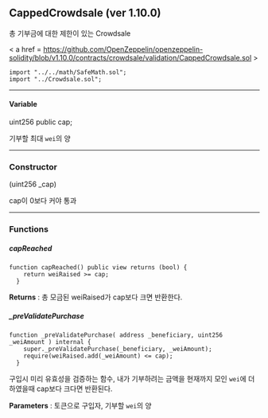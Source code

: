 

## CappedCrowdsale (ver 1.10.0)

총 기부금에 대한 제한이 있는 Crowdsale

< a href = https://github.com/OpenZeppelin/openzeppelin-solidity/blob/v1.10.0/contracts/crowdsale/validation/CappedCrowdsale.sol >

````
import "../../math/SafeMath.sol";
import "../Crowdsale.sol";
````

------



#### Variable

uint256 public cap;

기부할 최대 `wei`의 양

------



### Constructor

(uint256 _cap) 

cap이 0보다 커야 통과

------



### Functions



##### capReached 

````
function capReached() public view returns (bool) {
    return weiRaised >= cap;
  }
````

**Returns** : 총 모금된 weiRaised가 cap보다 크면  반환한다.



##### _preValidatePurchase

````
function _preValidatePurchase( address _beneficiary, uint256 _weiAmount ) internal {
    super._preValidatePurchase(_beneficiary, _weiAmount);
    require(weiRaised.add(_weiAmount) <= cap);
  }

````

구입시 미리 유효성을 검증하는 함수, 내가 기부하려는 금액을 현재까지 모인 `wei`에 더하였을때 cap보다 크다면 반환된다.

**Parameters** : 토큰으로 구입자, 기부할 `wei`의 양
